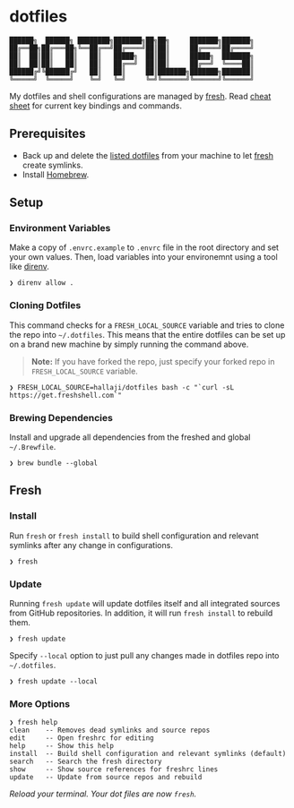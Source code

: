 # dotfiles

```text
██████╗  ██████╗ ████████╗███████╗██╗██╗     ███████╗███████╗
██╔══██╗██╔═══██╗╚══██╔══╝██╔════╝██║██║     ██╔════╝██╔════╝
██║  ██║██║   ██║   ██║   █████╗  ██║██║     █████╗  ███████╗
██║  ██║██║   ██║   ██║   ██╔══╝  ██║██║     ██╔══╝  ╚════██║
██████╔╝╚██████╔╝   ██║   ██║     ██║███████╗███████╗███████║
╚═════╝  ╚═════╝    ╚═╝   ╚═╝     ╚═╝╚══════╝╚══════╝╚══════╝
```

My dotfiles and shell configurations are managed by [fresh](https://freshshell.com). Read [cheat sheet](docs/CHEATSHEET.md)
for current key bindings and commands.

## Prerequisites

* Back up and delete the [listed dotfiles](docs/FRESH.md) from your machine to let [fresh](https://freshshell.com) create symlinks.
* Install [Homebrew](https://brew.sh/).

## Setup

### Environment Variables

Make a copy of `.envrc.example` to `.envrc` file in the root directory and set your own values. Then, load variables into your environemnt using a tool like [direnv](https://direnv.net).

```shell
❯ direnv allow .
```

### Cloning Dotfiles

This command checks for a `FRESH_LOCAL_SOURCE` variable and tries to clone the repo into `~/.dotfiles`. This means that the entire dotfiles can be set up on a brand new machine by simply running the command above.

> **Note:** If you have forked the repo, just specify your forked repo in `FRESH_LOCAL_SOURCE` variable.

```shell
❯ FRESH_LOCAL_SOURCE=hallaji/dotfiles bash -c "`curl -sL https://get.freshshell.com`"
```

### Brewing Dependencies

Install and upgrade all dependencies from the freshed and global `~/.Brewfile`.

```shell
❯ brew bundle --global
```

## Fresh

### Install

Run `fresh` or `fresh install` to build shell configuration and relevant symlinks after any change in configurations.

```shell
❯ fresh
```

### Update

Running `fresh update` will update dotfiles itself and all integrated sources from GitHub repositories. In addition, it will run `fresh install` to rebuild them.

```shell
❯ fresh update
```

Specify `--local` option to just pull any changes made in dotfiles repo into `~/.dotfiles`.

```shell
❯ fresh update --local
```

### More Options

```shell
❯ fresh help
clean    -- Removes dead symlinks and source repos
edit     -- Open freshrc for editing
help     -- Show this help
install  -- Build shell configuration and relevant symlinks (default)
search   -- Search the fresh directory
show     -- Show source references for freshrc lines
update   -- Update from source repos and rebuild
```

*Reload your terminal. Your dot files are now `fresh`.*
